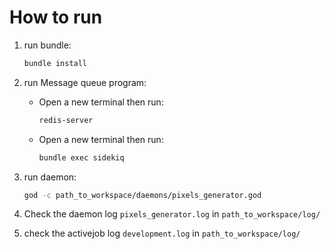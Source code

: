 # How to run

1. run bundle:
    ```bash
    bundle install
    ```

2. run Message queue program:
    - Open a new terminal then run:
        ```bash
        redis-server
        ```
    - Open a new terminal then run:
        ```bash
        bundle exec sidekiq
        ```

3. run daemon:
    ```bash
    god -c path_to_workspace/daemons/pixels_generator.god
    ```

4. Check the daemon log `pixels_generator.log` in `path_to_workspace/log/`

5. check the activejob log `development.log` in `path_to_workspace/log/`
